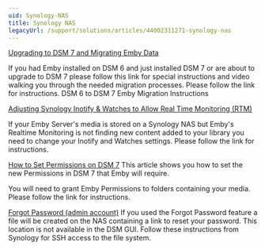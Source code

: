 ```yaml
---
uid: Synology-NAS
title: Synology NAS
legacyUrl: /support/solutions/articles/44002311271-synology-nas
---
```


[Upgrading to DSM 7 and Migrating Emby Data](https://emby.media/community/index.php?/topic/99745-dsm-6-to-dsm-7-emby-migration-instructions/)

If you had Emby installed on DSM 6 and just installed DSM 7 or are about to upgrade to DSM 7 please follow this link for special instructions and video walking you through the needed migration processes. Please follow the link for instructions.
DSM 6 to DSM 7 Emby Migration Instructions



[Adjusting Synology Inotify & Watches to Allow Real Time Monitoring (RTM)](https://emby.media/community/index.php?/topic/106276-fix-for-rtm-not-working-caused-by-limited-inotify-instanceswatches/#comment-1118343)

If your Emby Server's media is stored on a Synology NAS but Emby's Realtime Monitoring is not finding new content added to your library you need to change your Inotify and Watches settings.  Please follow the link for instructions.


[How to Set Permissions on DSM 7](https://support.emby.media/a/solutions/articles/44002313183)
This article shows you how to set the new Permissions in DSM 7 that Emby will require.

You will need to grant Emby Permissions to folders containing your media.
Please follow the link for instructions.


[Forgot Password (admin account)](https://kb.synology.com/en-global/DSM/tutorial/How_to_login_to_DSM_with_root_permission_via_SSH_Telnet)
If you used the Forgot Password feature a file will be created on the NAS containing a link to reset your password. This location is not available in the DSM GUI.  Follow these instructions from Synology for SSH access to the file system.
